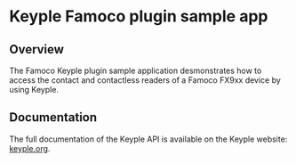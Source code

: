 # Keyple Famoco plugin sample app

## Overview

The Famoco Keyple plugin sample application desmonstrates how to access the contact and
contactless readers of a Famoco FX9xx device by using Keyple.

## Documentation

The full documentation of the Keyple API is available on the Keyple website:
[keyple.org](https://keyple.org).
